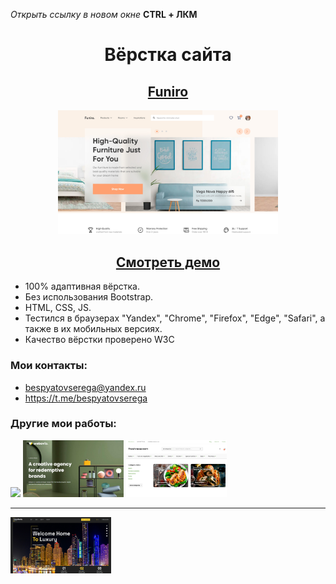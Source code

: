 *Открыть ссылку в новом окне* __CTRL + ЛКМ__

<h1 align="center">Вёрстка сайта</h1>
<h2 align="center"><a href="https://sergeybespyatov.github.io/demo-5/" target="_blank">Funiro</a></h2>
<p align="center"><img align="ctnter" width="70%" src="https://github.com/sergeybespyatov/demo-5/blob/main/screenshot.jpg"></p>
<h2 align="center"><a href="https://sergeybespyatov.github.io/demo-5/" target="_blank">Смотреть демо</a></h2>

- 100% адаптивная вёрстка.
- Без использования Bootstrap.
- HTML, CSS, JS.
- Тестился в браузерах "Yandex", "Chrome", "Firefox", "Edge", "Safari", а также в их мобильных версиях.
- Качество вёрстки проверено W3C

### Мои контакты:

- bespyatovserega@yandex.ru
- https://t.me/bespyatovserega

### Другие мои работы:

<a href="https://github.com/sergeybespyatov/demo-1"><img width="32%" src="https://github.com/sergeybespyatov/demo-1/blob/main/screenshot.jpg"/></a>
<a href="https://github.com/sergeybespyatov/demo-2"><img width="32%" src="https://github.com/sergeybespyatov/demo-2/blob/main/screenshot.jpg"/></a>
<a href="https://github.com/sergeybespyatov/demo-3"><img width="32%" src="https://github.com/sergeybespyatov/demo-3/blob/main/screenshot.jpg"/></a>
<hr>
<a href="https://github.com/sergeybespyatov/demo-4"><img width="32%" src="https://github.com/sergeybespyatov/demo-4/blob/main/screenshot.jpg"/></a>
